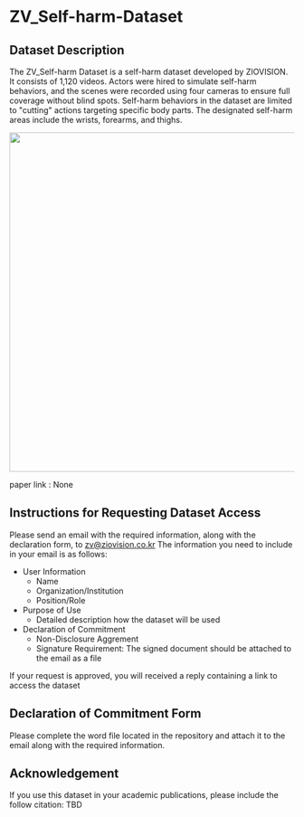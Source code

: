 # ZV_Self-harm-Dataset
## Dataset Description
The ZV_Self-harm Dataset is a self-harm dataset developed by ZIOVISION. It consists of 1,120 videos. Actors were hired to simulate self-harm behaviors, and the scenes were recorded using four cameras to ensure full coverage without blind spots.
Self-harm behaviors in the dataset are limited to "cutting" actions targeting specific body parts. The designated self-harm areas include the wrists, forearms, and thighs.

<img src="figures/dataset_example.png" height="600px" width="600px"/>

paper link : None
## Instructions for Requesting Dataset Access
Please send an email with the required information, along with the declaration form, to zv@ziovision.co.kr
The information you need to include in your email is as follows:
- User Information
  - Name
  - Organization/Institution
  - Position/Role
- Purpose of Use
  - Detailed description how the dataset will be used
- Declaration of Commitment
  - Non-Disclosure Aggrement
  - Signature Requirement: The signed document should be attached to the email as a file
 
If your request is approved, you will received a reply containing a link to access the dataset
## Declaration of Commitment Form
Please complete the word file located in the repository and attach it to the email along with the required information.
## Acknowledgement
If you use this dataset in your academic publications, please include the follow citation:
TBD
